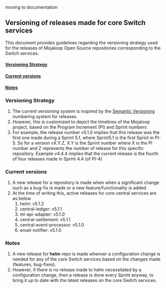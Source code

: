moving to documentation

## Versioning of releases made for core Switch services
This document provides guidelines regarding the versioning strategy used for the releases of Mojaloop Open Source repositories corresponding to the Switch services.

#### [Versioning Strategy](#versioning-strategy)
#### [Current versions](#current-version)
#### [Notes](#notes)

### Versioning Strategy
1. The current versioning system is inspired by the [Semantic Versioning](https://semver.org/) numbering system for releases.
2. However, this is customized to depict the timelines of the Mojaloop project, based on the Program Increment (PI) and Sprint numbers
3. For example, the release number v5.1.0 implies that this release was the first one made during a Sprint 5.1, where Sprint5.1 is the first Sprint in PI-5. So for a version vX.Y.Z, X.Y is the Sprint number where X is the PI number and Z represents the number of release for this specific repository. Example v4.4.4 implies that the current release is the fourth of four releases made in Sprint 4.4 (of PI-4)

### Current versions
1. A new release for a repository is made when when a significant change such as a bug-fix is made or a new feature/functionality is added
2. At the time of writing this, active releases for core central services are as below
   1. helm: v5.1.2
   2. central-ledger: v5.1.1
   3. ml-api-adapter: v5.1.0
   4. central-settlement: v5.1.1
   5. central-event-processor: v5.1.0
   6. email-notifier: v5.1.0

### Notes
1. A new release for **helm** repo is made whenver a configuration change is needed for any of the core Switch services based on the changes made (features, bug-fixes).
2. However, if there is no release made to helm necessitated by a configuration change, then a release is done every Sprint anyway, to bring it up to date with the latest releases on the core Switch services.
